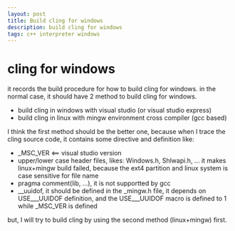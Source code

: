 ```yaml
---
layout: post
title: Build cling for windows
description: build cling for windows
tags: c++ interpreter windows
---
```

# cling for windows
it records the build procedure for how to build cling for windows.
in the normal case, it should have 2 method to build cling for windows.
* build cling in windows with visual studio (or visual studio express)
* build cling in linux with mingw environment cross compiler (gcc based)

I think the first method should be the better one, because when I trace the
cling source code, it contains some directive and definition like:
* _MSC_VER <== visual studio version
* upper/lower case header files, likes: Windows.h, Shlwapi.h, ...
  it makes linux+mingw build failed, because the ext4 partition and linux system is case sensitive for file name
* pragma comment(lib, ...),  it is not supportted by gcc
* __uuidof, it should be defined in the _mingw.h file, it depends on USE___UUIDOF definition, and the USE___UUIDOF macro is defined to 1 while _MSC_VER is defined

but, I will try to build cling by using the second method (linux+mingw) first.

